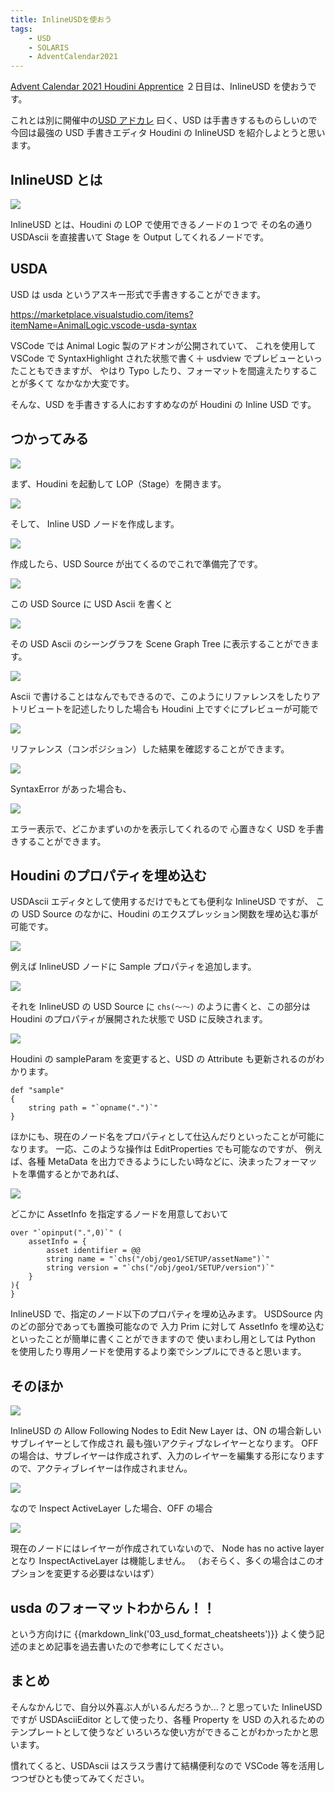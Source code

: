 ```yaml
---
title: InlineUSDを使おう
tags:
    - USD
    - SOLARIS
    - AdventCalendar2021
---
```


[Advent Calendar 2021 Houdini Apprentice](https://qiita.com/advent-calendar/2021/happrentice) ２日目は、InlineUSD を使おうです。

これとは別に開催中の[USD アドカレ](https://qiita.com/advent-calendar/2021/usd) 曰く、USD は手書きするものらしいので
今回は最強の USD 手書きエディタ Houdini の InlineUSD を紹介しよとうと思います。

## InlineUSD とは

![](https://gyazo.com/216927b3b3ca2d124f2c85675f386119.png)

InlineUSD とは、Houdini の LOP で使用できるノードの１つで
その名の通り USDAscii を直接書いて Stage を Output してくれるノードです。

## USDA

USD は usda というアスキー形式で手書きすることができます。

https://marketplace.visualstudio.com/items?itemName=AnimalLogic.vscode-usda-syntax

VSCode では Animal Logic 製のアドオンが公開されていて、
これを使用して VSCode で SyntaxHighlight された状態で書く＋ usdview でプレビューといったこともできますが、
やはり Typo したり、フォーマットを間違えたりすることが多くて
なかなか大変です。

そんな、USD を手書きする人におすすめなのが Houdini の Inline USD です。

## つかってみる

![](https://gyazo.com/2268047a36d7654489954827924cb303.png)

まず、Houdini を起動して LOP（Stage）を開きます。

![](https://gyazo.com/43e62af6228c58e3a5b7a29ca0b7c36c.png)

そして、 Inline USD ノードを作成します。

![](https://gyazo.com/bf34b70cf9bb62b5d1f5245fabe6786d.png)

作成したら、USD Source が出てくるのでこれで準備完了です。

![](https://gyazo.com/49fc0178e42fb497e9910be047e55e77.png)

この USD Source に USD Ascii を書くと

![](https://gyazo.com/390763ed3b54cabc01821ca492958c5d.png)

その USD Ascii のシーングラフを Scene Graph Tree に表示することができます。

![](https://gyazo.com/750bba168f59e5c3552d3cf9e613e953.png)

Ascii で書けることはなんでもできるので、このようにリファレンスをしたりアトリビュートを記述したりした場合も
Houdini 上ですぐにプレビューが可能で

![](https://gyazo.com/187245aaea2cb7399a8877118ccf227d.png)

リファレンス（コンポジション）した結果を確認することができます。

![](https://gyazo.com/c3637b2d112bd05921873ff2ca18fd18.png)

SyntaxError があった場合も、

![](https://gyazo.com/d50e7f70ded7ff93ae6d61c158fe03db.png)

エラー表示で、どこかまずいのかを表示してくれるので
心置きなく USD を手書きすることができます。

## Houdini のプロパティを埋め込む

USDAscii エディタとして使用するだけでもとても便利な InlineUSD ですが、
この USD Source のなかに、Houdini のエクスプレッション関数を埋め込む事が可能です。

![](https://gyazo.com/0f35e2ee0006f00513f5a1fe745f6ba7.png)

例えば InlineUSD ノードに Sample プロパティを追加します。

![](https://gyazo.com/8eacc2e8fb0880f76c6eab8c3d3fb4f4.png)

それを InlineUSD の USD Source に `chs(～～)` のように書くと、この部分は
Houdini のプロパティが展開された状態で USD に反映されます。

![](https://gyazo.com/243d57c0eeab71b034c2d19f5123f344.gif)

Houdini の sampleParam を変更すると、USD の Attribute も更新されるのがわかります。

```
def "sample"
{
    string path = "`opname(".")`"
}
```

ほかにも、現在のノード名をプロパティとして仕込んだりといったことが可能になります。
一応、このような操作は EditProperties でも可能なのですが、
例えば、各種 MetaData を出力できるようにしたい時などに、決まったフォーマットを準備するとかであれば、

![](https://gyazo.com/d7fde4280fcc30595a5454fae2df264d.png)

どこかに AssetInfo を指定するノードを用意しておいて

```
over "`opinput(".",0)`" (
    assetInfo = {
        asset identifier = @@
        string name = "`chs("/obj/geo1/SETUP/assetName")`"
        string version = "`chs("/obj/geo1/SETUP/version")`"
    }
){
}
```

InlineUSD で、指定のノード以下のプロパティを埋め込みます。
USDSource 内のどの部分であっても置換可能なので
入力 Prim に対して AssetInfo を埋め込むといったことが簡単に書くことができますので
使いまわし用としては Python を使用したり専用ノードを使用するより楽でシンプルにできると思います。

## そのほか

![](https://gyazo.com/d1a5ec334f010426f24f66f50be5330e.png)

InlineUSD の Allow Following Nodes to Edit New Layer は、ON の場合新しいサブレイヤーとして作成され
最も強いアクティブなレイヤーとなります。
OFF の場合は、サブレイヤーは作成されず、入力のレイヤーを編集する形になりますので、アクティブレイヤーは作成されません。

![](https://gyazo.com/8d9978b2747fb811b032fc53109b4f43.png)

なので Inspect ActiveLayer した場合、OFF の場合

![](https://gyazo.com/261caeb9d300d7f1b96e27e17059f85e.png)

現在のノードにはレイヤーが作成されていないので、 Node has no active layer となり InspectActiveLayer は機能しません。
（おそらく、多くの場合はこのオプションを変更する必要はないはず）

## usda のフォーマットわからん！！

という方向けに
{{markdown_link('03_usd_format_cheatsheets')}}
よく使う記述のまとめ記事を過去書いたので参考にしてください。

## まとめ

そんなかんじで、自分以外喜ぶ人がいるんだろうか...？と思っていた InlineUSD ですが
USDAsciiEditor として使ったり、各種 Property を USD の入れるためのテンプレートとして使うなど
いろいろな使い方ができることがわかったかと思います。

慣れてくると、USDAscii はスラスラ書けて結構便利なので
VSCode 等を活用しつつぜひとも使ってみてください。
